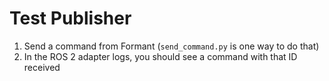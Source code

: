 # Test Publisher

1. Send a command from Formant (`send_command.py` is one way to do that)
2. In the ROS 2 adapter logs, you should see a command with that ID received

